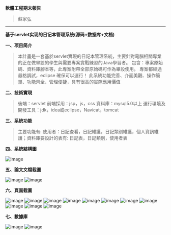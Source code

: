 __軟體工程期末報告__
>蘇家弘
---
__基于servlet实现的日记本管理系统(源码+数据库+文档)__

__一、项目简介__
>本計畫是一套基於servlet實現的日記本管理系統，主要針對電腦相關專業的正在做畢設的學生與需要專案實戰練習的Java學習者。 包含：專案原始碼、資料庫腳本等，此專案附帶全部原始碼可作為畢設使用。 專案都經過嚴格調試，eclipse 確保可以運行！ 此系統功能完善、介面美觀、操作簡單、功能齊全、管理便捷，具有很高的實際應用價值

__二、技術實現__
>後端：servlet 前端採用：jsp，js，css 資料庫：mysql5.0以上 運行環境及開發工具：jdk，idea或eclipse，Navicat，tomcat

__三、系統功能__
>主要功能有: 使用者：日記查看，日記維護，日記類別維護，個人資訊維護；資料庫要設計的表有: 日記表，日記類別，使用者表

__四、系統結構圖__

![image](https://github.com/gigi463682/se_20240111/blob/8cb13c4d31401a7b3c9a6c9c3063cda52660127c/se0111_png/21e2e499254e46fa96c00f5d1144693a.png)

__五、論文文檔截圖__

![image](https://github.com/gigi463682/se_20240111/blob/f1ea8eb5f98a71a2c9bc35f59ae67d7197c79e04/se0111_png/cc6ac2e1d88c4800b62eada2bce94ad0.png)
![image](https://github.com/gigi463682/se_20240111/blob/0f0799ad758669e41abbba0efb996ec020f7cce7/se0111_png/eab6e78749654274b11c3ed4ac9f707e.png)

__六、頁面截圖__

![image](https://github.com/gigi463682/se_20240111/blob/642e923addb8fa24e7715e060e65ed44a7d6988a/se0111_png/708c25e418e540e39f18158980b0d807.png)
![image](https://github.com/gigi463682/se_20240111/blob/6db803dc8c10f1abec9a9f715fd31657d33937bf/se0111_png/b9b863a39c2e4b75bf35f1065ebccd29.png)
![image](https://github.com/gigi463682/se_20240111/blob/0eabf66409a0a9be5c719b81562a4a98cee3e6c3/se0111_png/032eaae6d408496aa6f72f383e2b35ab.png)
![image](https://github.com/gigi463682/se_20240111/blob/76e0b3588277f52162adac221ae4be5b4e732828/se0111_png/949d94a1b4e24031aa58e9c1a5b0eeb8.png)
![image](https://github.com/gigi463682/se_20240111/blob/9b6053e74c3edb536d13e65a134adfbf04a57a34/se0111_png/801de0780c234ee0b3999c531e3ea08a.png)
![image](https://github.com/gigi463682/se_20240111/blob/12886e216cad37b175a9b6f7a35b21418c461197/se0111_png/3b9ae2f320b34c2f8978bf2752e118d1.png)
![image](https://github.com/gigi463682/se_20240111/blob/838c4b792bfa67af8080724f199ce87843b561d0/se0111_png/b89f16ceccef4406b77367af5779ec29.png)
![image](https://github.com/gigi463682/se_20240111/blob/297eb2b36ec8ceb58f3bc26d6a7b59d37dae2ee8/se0111_png/0a8277fb1e954742b7d9fef7351af758.png)
![image](https://github.com/gigi463682/se_20240111/blob/003d862dd104dfe1b371ec64f6e8748525eba334/se0111_png/5b81b400dec54d1aa1cff2d6db8fab22.png)
![image](https://github.com/gigi463682/se_20240111/blob/e00a87b78e16c08dc390ba5ee64b7cb51fbe49f6/se0111_png/0f5b7d4b686f423c9de0f513b3a809a3.png)
![image]()

__七、數據庫__

![image]()
![image]()
